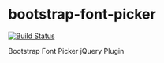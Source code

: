 bootstrap-font-picker
=====================
[![Build Status](http://107.170.20.223:8080/job/Component-Bootstrap-Font-Picker-Master/badge/icon)](http://107.170.20.223:8080/job/Component-Bootstrap-Font-Picker-Master/)

Bootstrap Font Picker jQuery Plugin
